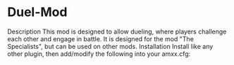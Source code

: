 # Duel-Mod
Description This mod is designed to allow dueling, where players challenge each other and engage in battle. It is designed for the mod "The Specialists", but can be used on other mods.  Installation Install like any other plugin, then add/modify the following into your amxx.cfg:

